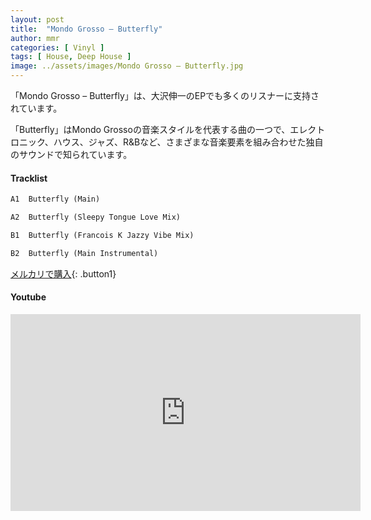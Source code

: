```yaml
---
layout: post
title:  "Mondo Grosso – Butterfly"
author: mmr
categories: [ Vinyl ]
tags: [ House, Deep House ]
image: ../assets/images/Mondo Grosso – Butterfly.jpg
---
```


「Mondo Grosso – Butterfly」は、大沢伸一のEPでも多くのリスナーに支持されています。

「Butterfly」はMondo Grossoの音楽スタイルを代表する曲の一つで、エレクトロニック、ハウス、ジャズ、R&Bなど、さまざまな音楽要素を組み合わせた独自のサウンドで知られています。

#### Tracklist
```md
A1  Butterfly (Main)

A2  Butterfly (Sleepy Tongue Love Mix)

B1  Butterfly (Francois K Jazzy Vibe Mix)

B2  Butterfly (Main Instrumental)
```

[メルカリで購入](https://jp.mercari.com/item/m70429035417?afid=6142608987){: .button1}

#### Youtube
<iframe width="560" height="315" src="https://www.youtube.com/embed/lxSuz8WVb1c?si=8-w19ifOyku3R5cT" title="YouTube video player" frameborder="0" allow="accelerometer; autoplay; clipboard-write; encrypted-media; gyroscope; picture-in-picture; web-share" referrerpolicy="strict-origin-when-cross-origin" allowfullscreen></iframe>